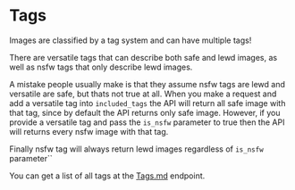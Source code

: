 # Tags

Images are classified by a tag system and can have multiple tags!

There are versatile tags that can describe both safe and lewd images, as well as nsfw tags that only describe lewd images.

A mistake people usually make is that they assume nsfw tags are lewd and versatile are safe, but thats not true at all. When you make a request and add a versatile tag into `included_tags` the API will return all safe image with that tag, since by default the API returns only safe image. However, if you provide a versatile tag and pass the `is_nsfw` parameter to true then the API will returns every nsfw image with that tag.

Finally nsfw tag will always return lewd images regardless of `is_nsfw` parameter``

You can get a list of all tags at the [Tags.md](reference/api-reference/tags.md "mention") endpoint.
